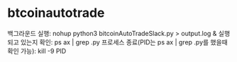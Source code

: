 # btcoinautotrade

백그라운드 실행: nohup python3 bitcoinAutoTradeSlack.py > output.log &
실행되고 있는지 확인: ps ax | grep .py
프로세스 종료(PID는 ps ax | grep .py를 했을때 확인 가능): kill -9 PID
